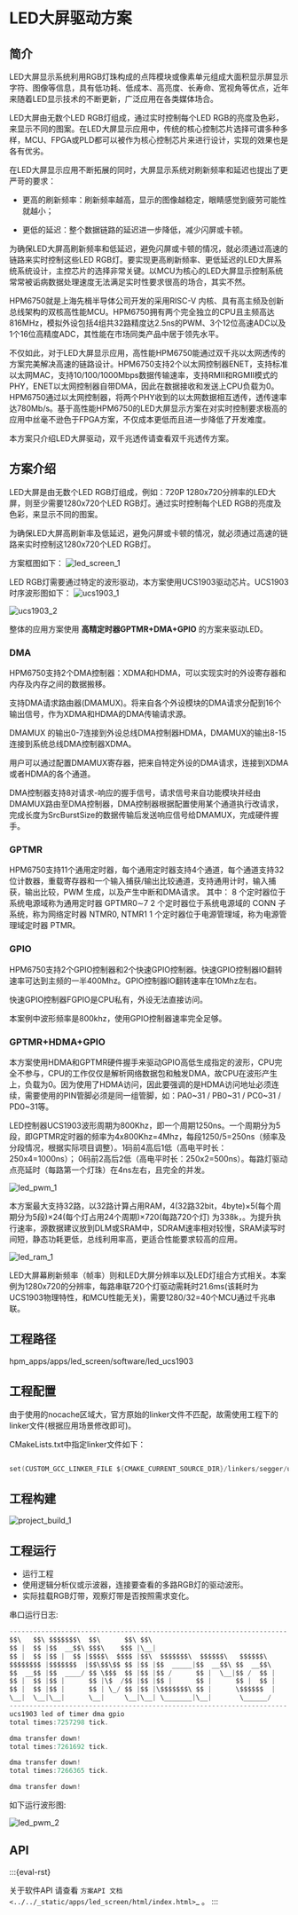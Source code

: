 # LED大屏驱动方案

## 简介

LED大屏显示系统利用RGB灯珠构成的点阵模块或像素单元组成大面积显示屏显示字符、图像等信息，具有低功耗、低成本、高亮度、长寿命、宽视角等优点，近年来随着LED显示技术的不断更新，广泛应用在各类媒体场合。

LED大屏由无数个LED RGB灯组成，通过实时控制每个LED RGB的亮度及色彩，来显示不同的图案。在LED大屏显示应用中，传统的核心控制芯片选择可谓多种多样，MCU、FPGA或PLD都可以被作为核心控制芯片来进行设计，实现的效果也是各有优劣。

在LED大屏显示应用不断拓展的同时，大屏显示系统对刷新频率和延迟也提出了更严苛的要求：

 - 更高的刷新频率：刷新频率越高，显示的图像越稳定，眼睛感觉到疲劳可能性就越小；

 - 更低的延迟：整个数据链路的延迟进一步降低，减少闪屏或卡顿。

为确保LED大屏高刷新频率和低延迟，避免闪屏或卡顿的情况，就必须通过高速的链路来实时控制这些LED RGB灯。要实现更高刷新频率、更低延迟的LED大屏系统系统设计，主控芯片的选择非常关键。以MCU为核心的LED大屏显示控制系统常常被诟病数据处理速度无法满足实时性要求很高的场合，其实不然。

HPM6750就是上海先楫半导体公司开发的采用RISC-V 内核、具有高主频及创新总线架构的双核高性能MCU。HPM6750拥有两个完全独立的CPU且主频高达816MHz，模拟外设包括4组共32路精度达2.5ns的PWM、3个12位高速ADC以及1个16位高精度ADC，其性能在市场同类产品中居于领先水平。

不仅如此，对于LED大屏显示应用，高性能HPM6750能通过双千兆以太网透传的方案完美解决高速的链路设计。HPM6750支持2个以太网控制器ENET，支持标准以太网MAC，支持10/100/1000Mbps数据传输速率，支持RMII和RGMII模式的PHY，ENET以太网控制器自带DMA，因此在数据接收和发送上CPU负载为0。HPM6750通过以太网控制器，将两个PHY收到的以太网数据相互透传，透传速率达780Mb/s。基于高性能HPM6750的LED大屏显示方案在对实时控制要求极高的应用中丝毫不逊色于FPGA方案，不仅成本更低而且进一步降低了开发难度。

本方案只介绍LED大屏驱动，双千兆透传请查看双千兆透传方案。

## 方案介绍

LED大屏是由无数个LED RGB灯组成，例如：720P 1280x720分辨率的LED大屏，则至少需要1280x720个LED RGB灯。通过实时控制每个LED RGB的亮度及色彩，来显示不同的图案。

为确保LED大屏高刷新率及低延迟，避免闪屏或卡顿的情况，就必须通过高速的链路来实时控制这1280x720个LED RGB灯。

方案框图如下：
![led_screen_1](doc/api/assets/led_screen_1.png)

LED RGB灯需要通过特定的波形驱动，本方案使用UCS1903驱动芯片。UCS1903时序波形图如下：
![ucs1903_1](doc/api/assets/ucs1903_1.png)

![ucs1903_2](doc/api/assets/ucs1903_2.png)

整体的应用方案使用 __高精定时器GPTMR+DMA+GPIO__ 的方案来驱动LED。

### DMA

HPM6750支持2个DMA控制器：XDMA和HDMA，可以实现实时的外设寄存器和内存及内存之间的数据搬移。

支持DMA请求路由器(DMAMUX)。将来自各个外设模块的DMA请求分配到16个输出信号，作为XDMA和HDMA的DMA传输请求源。

DMAMUX 的输出0-7连接到外设总线DMA控制器HDMA，DMAMUX的输出8-15连接到系统总线DMA控制器XDMA。

用户可以通过配置DMAMUX寄存器，把来自特定外设的DMA请求，连接到XDMA或者HDMA的各个通道。

DMA控制器支持8对请求-响应的握手信号，请求信号来自功能模块并经由DMAMUX路由至DMA控制器，DMA控制器根据配置使用某个通道执行改请求，完成长度为SrcBurstSize的数据传输后发送响应信号给DMAMUX，完成硬件握手。

### GPTMR

HPM6750支持11个通用定时器，每个通用定时器支持4个通道，每个通道支持32位计数器，重载寄存器和一个输入捕获/输出比较通道，支持通用计时，输入捕获，输出比较，PWM 生成，以及产生中断和DMA请求。
其中：
8 个定时器位于系统电源域称为通用定时器 GPTMR0∼7
2 个定时器位于系统电源域的 CONN 子系统，称为网络定时器 NTMR0, NTMR1
1 个定时器位于电源管理域，称为电源管理域定时器 PTMR。

### GPIO

HPM6750支持2个GPIO控制器和2个快速GPIO控制器。快速GPIO控制器IO翻转速率可达到主频的一半400Mhz。GPIO控制器IO翻转速率在10Mhz左右。

快速GPIO控制器FGPIO是CPU私有，外设无法直接访问。

本案例中波形频率是800khz，使用GPIO控制器速率完全足够。

### GPTMR+HDMA+GPIO

本方案使用HDMA和GPTMR硬件握手来驱动GPIO高低生成指定的波形，CPU完全不参与，CPU的工作仅仅是解析网络数据包和触发DMA，故CPU在波形产生上，负载为0。因为使用了HDMA访问，因此要强调的是HDMA访问地址必须连续，需要使用的PIN管脚必须是同一组管脚，如：PA0~31 / PB0~31 / PC0~31 / PD0~31等。

LED控制器UCS1903波形周期为800Khz，即一个周期1250ns。一个周期分为5段，即GPTMR定时器的频率为4x800Khz=4Mhz，每段1250/5=250ns（频率及分段情况，根据实际项目调整）。1码前4高后1低（高电平时长：250x4=1000ns）； 0码前2高后2低（高电平时长：250x2=500ns）。每路灯驱动点亮延时（每路第一个灯珠）在4ns左右，且完全的并发。

![led_pwm_1](doc/api/assets/led_pwm_1.png)

本方案最大支持32路，以32路计算占用RAM，4(32路32bit，4byte)×5(每个周期分为5段)×24(每个灯占用24个周期)×720(每路720个灯) 为338k，。为提升执行速率，源数据建议放到DLM或SRAM中，SDRAM速率相对较慢，SRAM读写时间短，静态功耗更低，总线利用率高，更适合性能要求较高的应用。

![led_ram_1](doc/api/assets/led_ram_1.png)

LED大屏幕刷新频率（帧率）则和LED大屏分辨率以及LED灯组合方式相关。本案例为1280x720的分辨率，每路串联720个灯驱动需耗时21.6ms(该耗时为UCS1903物理特性，和MCU性能无关)，需要1280/32=40个MCU通过千兆串联。


## 工程路径

hpm_apps/apps/led_screen/software/led_ucs1903

## 工程配置

由于使用的nocache区域大，官方原始的linker文件不匹配，故需使用工程下的linker文件(根据应用场景修改即可)。

CMakeLists.txt中指定linker文件如下：

```c

set(CUSTOM_GCC_LINKER_FILE ${CMAKE_CURRENT_SOURCE_DIR}/linkers/segger/ucs1903_ram.icf)

```

## 工程构建

![project_build_1](doc/api/assets/project_build_1.png)

## 工程运行

- 运行工程
- 使用逻辑分析仪或示波器，连接要查看的多路RGB灯的驱动波形。
- 实际挂载RGB灯带，观察灯带是否按照需求变化。

串口运行日志:
```c
----------------------------------------------------------------------
$$\   $$\ $$$$$$$\  $$\      $$\ $$\
$$ |  $$ |$$  __$$\ $$$\    $$$ |\__|
$$ |  $$ |$$ |  $$ |$$$$\  $$$$ |$$\  $$$$$$$\  $$$$$$\   $$$$$$\
$$$$$$$$ |$$$$$$$  |$$\$$\$$ $$ |$$ |$$  _____|$$  __$$\ $$  __$$\
$$  __$$ |$$  ____/ $$ \$$$  $$ |$$ |$$ /      $$ |  \__|$$ /  $$ |
$$ |  $$ |$$ |      $$ |\$  /$$ |$$ |$$ |      $$ |      $$ |  $$ |
$$ |  $$ |$$ |      $$ | \_/ $$ |$$ |\$$$$$$$\ $$ |      \$$$$$$  |
\__|  \__|\__|      \__|     \__|\__| \_______|\__|       \______/
----------------------------------------------------------------------
ucs1903 led of timer dma gpio
total times:7257298 tick.

dma transfer down!
total times:7261692 tick.

dma transfer down!
total times:7266365 tick.

dma transfer down!


```

如下运行波形图:

![led_pwm_2](doc/api/assets/led_pwm_2.png)

## API

:::{eval-rst}

关于软件API 请查看 `方案API 文档 <../../_static/apps/led_screen/html/index.html>`_ 。
:::
